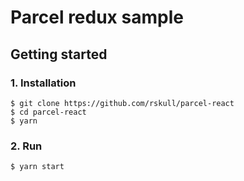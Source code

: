 # Parcel redux sample

## Getting started

### 1. Installation

```
$ git clone https://github.com/rskull/parcel-react
$ cd parcel-react
$ yarn
```

### 2. Run

```
$ yarn start
```
